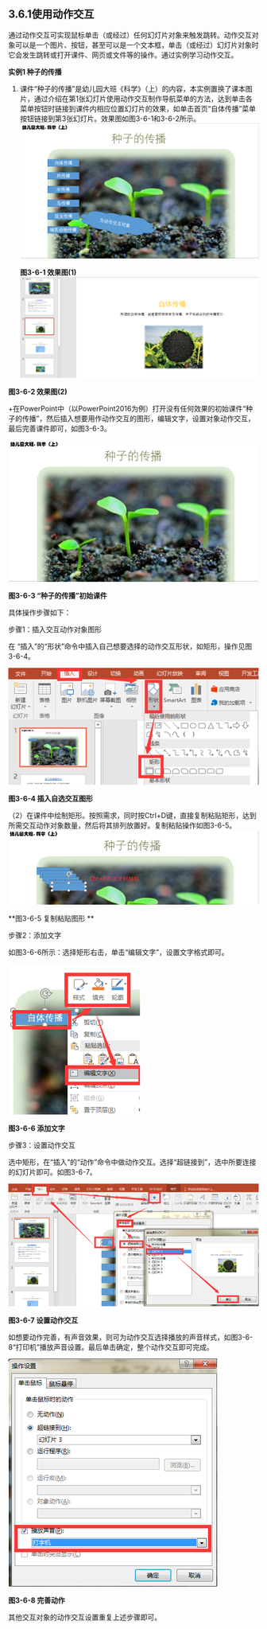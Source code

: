 ## 3.6.1使用动作交互

通过动作交互可实现鼠标单击（或经过）任何幻灯片对象来触发跳转。动作交互对象可以是一个图片、按钮，甚至可以是一个文本框，单击（或经过）幻灯片对象时它会发生跳转或打开课件、网页或文件等的操作。通过实例学习动作交互。

**实例1 种子的传播**

1. 课件“种子的传播”是幼儿园大班《科学》（上）的内容，本实例置换了课本图片，通过介绍在第1张幻灯片使用动作交互制作导航菜单的方法，达到单击各菜单按钮时链接到课件内相应位置幻灯片的效果，如单击首页“自体传播”菜单按钮链接到第3张幻灯片。效果图如图3-6-1和3-6-2所示。  
   ![](/assets/3-6-1.png)

   **图3-6-1 效果图\(1\)**
![](/assets/3-6-2.png)

**图3-6-2 效果图\(2\)**

 +在PowerPoint中（以PowerPoint2016为例）打开没有任何效果的初始课件“种子的传播”，然后插入想要用作动作交互的图形，编辑文字，设置对象动作交互，最后完善课件即可，如图3-6-3。

![](/assets/3-6-3.png)

**图3-6-3 “种子的传播”初始课件**

具体操作步骤如下：

步骤1：插入交互动作对象图形

在 “插入”的“形状”命令中插入自己想要选择的动作交互形状，如矩形，操作见图3-6-4。

![](/assets/3-6-4.png)

**图3-6-4 插入自选交互图形**

（2）在课件中绘制矩形。按照需求，同时按Ctrl+D键，直接复制粘贴矩形，达到所需交互动作对象数量，然后将其排列放置好。复制粘贴操作如图3-6-5。  
![](/assets/3-6-5.png)

**图3-6-5 复制粘贴图形 **

步骤2：添加文字

如图3-6-6所示：选择矩形右击，单击“编辑文字”，设置文字格式即可。

![](/assets/3-6-6.png)

**图3-6-6 添加文字**

步骤3：设置动作交互

选中矩形，在“插入”的“动作”命令中做动作交互。选择“超链接到”，选中所要连接的幻灯片即可。如图3-6-7。

![](/assets/3-6-7.png)
 
**图3-6-7 设置动作交互**
 
如想要动作完善，有声音效果，则可为动作交互选择播放的声音样式，如图3-6-8“打印机”播放声音设置。最后单击确定，整个动作交互即可完成。
 
![](/assets/3-6-8.png)
 
**图3-6-8 完善动作**
 
其他交互对象的动作交互设置重复上述步骤即可。


